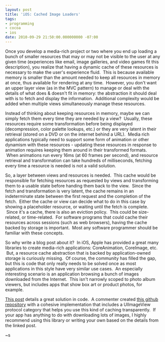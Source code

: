 ```yaml
---
layout: post
title: 'iOS: Cached Image Loaders'
tags:
- programming
- cocoa
- ios
date: 2010-09-29 21:50:00.000000000 -07:00
---
```

<p>Once you develop a media-rich project or two where you end up loading a bunch of smaller resources that may or may not be visible to the user at any given time (experiences like email, image galleries, and video games fit this description), you realize that having a dynamic cache of these resources is necessary to make the user's experience fluid. &nbsp;This is because available memory is smaller than the amount needed to keep all resources in memory at once, thus available for rendering at any time. &nbsp;However, you don't want an upper layer view (as in the MVC pattern) to manage or deal with the details of what does &amp; doesn't fit in memory: the abstraction it should deal with is to fetch and display the information. &nbsp;Additional complexity would be added when multiple views simultaneously manage these resources.<p /> Instead of thinking about keeping resources in memory, maybe we can simply fetch them every time they are needed by a view? &nbsp;Usually, these resources require some transformation before being displayed (decompression, color palette lookups, etc.) or they are very latent in their retrieval (stored on a DVD or on the internet behind a URL). &nbsp;Media rich applications typically need to support some form of animation or other dynamism with these resources - updating these resources in response to animation requires keeping them around in their transformed formats. &nbsp;When animations run every 16ms (at 60 frames per second), and resource retrieval and transformation can take hundreds of milliseconds, fetching every time a resource is needed is not a valid solution. <p /> So, a layer between views and resources is needed. &nbsp;This cache would be responsible for fetching resources as requested by views and transforming them to a usable state before handing them back to the view. &nbsp;Since the fetch and transformation is very latent, the cache remains in an indeterminate state between the first request and the completion of the fetch. &nbsp;Either the cache or view can decide what to do in this case by showing a placeholder resource, or waiting until the fetch is complete. &nbsp;Since it's a cache, there is also an eviction policy. &nbsp;This could be size-related, or time-related. &nbsp;For software programs that could cache their resources across sessions (such as web browsers), having the cache backed by storage is important. &nbsp;Most any software programmer should be familiar with these concepts.<p /> So why write a blog post about it? &nbsp;In iOS, Apple has provided a great many libraries to create media-rich applications: CoreAnimation, CoreImage, etc. &nbsp;But, a resource cache abstraction that is backed by application-owned storage is curiously missing. &nbsp;Of course, the community has filled the gap, but this is code that only really needs to be solved once as most applications in this style have very similar use cases. &nbsp;An especially interesting scenario is an application browsing a bunch of images downloaded from the Internet. &nbsp;This isn't narrowly scoped to photo album viewers, but includes apps that show box art or product photos, for example.<p /> <a href="http://davidgolightly.blogspot.com/2009/02/asynchronous-image-caching-with-iphone.html">This post</a> details a great solution in code.&nbsp; A commenter created <a href="http://github.com/rs/SDWebImage">this github repository</a> with a cohesive implementation that includes a UIImageView protocol category that helps you use this kind of caching transparently.&nbsp; If your app has anything to do with downloading lots of images, I highly recommend using this library or writing your own based on the details from the linked post.<p /> ~s</p>
